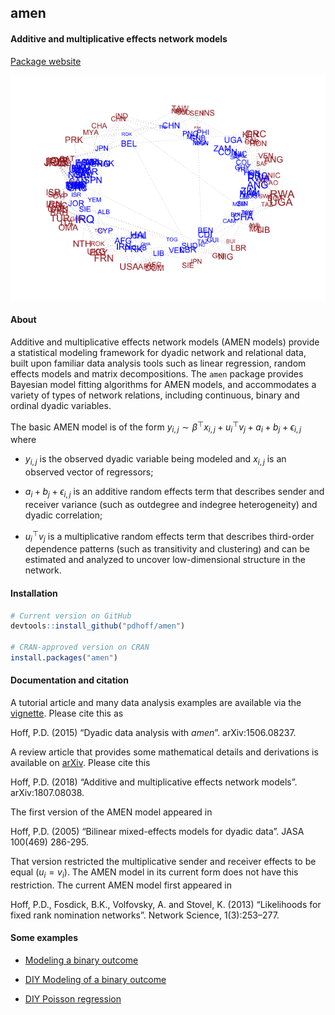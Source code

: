 amen
----

#### Additive and multiplicative effects network models

[Package website](https://pdhoff.github.io/amen/)

![](README_files/figure-markdown_github/unnamed-chunk-2-1.png)

#### About

Additive and multiplicative effects network models (AMEN models) provide
a statistical modeling framework for dyadic network and relational data,
built upon familiar data analysis tools such as linear regression,
random effects models and matrix decompositions. The `amen` package
provides Bayesian model fitting algorithms for AMEN models, and
accommodates a variety of types of network relations, including
continuous, binary and ordinal dyadic variables.

The basic AMEN model is of the form
*y*<sub>*i*, *j*</sub> ∼ *β*<sup>⊤</sup>*x*<sub>*i*, *j*</sub> + *u*<sub>*i*</sub><sup>⊤</sup>*v*<sub>*j*</sub> + *a*<sub>*i*</sub> + *b*<sub>*j*</sub> + *ϵ*<sub>*i*, *j*</sub>
where

-   *y*<sub>*i*, *j*</sub> is the observed dyadic variable being modeled
    and *x*<sub>*i*, *j*</sub> is an observed vector of regressors;

-   *a*<sub>*i*</sub> + *b*<sub>*j*</sub> + *ϵ*<sub>*i*, *j*</sub> is an
    additive random effects term that describes sender and receiver
    variance (such as outdegree and indegree heterogeneity) and dyadic
    correlation;

-   *u*<sub>*i*</sub><sup>⊤</sup>*v*<sub>*j*</sub> is a multiplicative
    random effects term that describes third-order dependence patterns
    (such as transitivity and clustering) and can be estimated and
    analyzed to uncover low-dimensional structure in the network.

#### Installation

``` r
# Current version on GitHub
devtools::install_github("pdhoff/amen") 

# CRAN-approved version on CRAN
install.packages("amen")
```

#### Documentation and citation

A tutorial article and many data analysis examples are available via the
[vignette](https://github.com/pdhoff/amen/blob/master/inst/doc/amen.pdf).
Please cite this as

Hoff, P.D. (2015) “Dyadic data analysis with *amen*”. arXiv:1506.08237.

A review article that provides some mathematical details and derivations
is available on [arXiv](https://arxiv.org/abs/1807.08038). Please cite
this

Hoff, P.D. (2018) “Additive and multiplicative effects network models”.
arXiv:1807.08038.

The first version of the AMEN model appeared in

Hoff, P.D. (2005) “Bilinear mixed-effects models for dyadic data”. JASA
100(469) 286-295.

That version restricted the multiplicative sender and receiver effects
to be equal (*u*<sub>*i*</sub> = *v*<sub>*i*</sub>). The AMEN model in
its current form does not have this restriction. The current AMEN model
first appeared in

Hoff, P.D., Fosdick, B.K., Volfovsky, A. and Stovel, K. (2013)
“Likelihoods for fixed rank nomination networks”. Network Science,
1(3):253–277.

#### Some examples

-   [Modeling a binary outcome](articles/binary_demo.html)

-   [DIY Modeling of a binary outcome](articles/diy_binary_demo.html)

-   [DIY Poisson regression](articles/diy_Poisson_demo.html)
